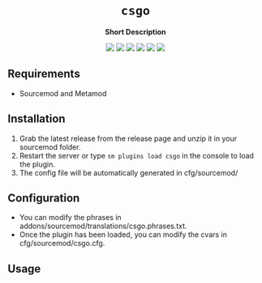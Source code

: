 <div align="center">
  <h1><code>csgo</code></h1>
  <p>
    <strong>Short Description</strong>
  </p>
  <p style="margin-bottom: 0.5ex;">
    <img
        src="https://img.shields.io/github/downloads//csgo/total"
    />
    <img
        src="https://img.shields.io/github/last-commit//csgo"
    />
    <img
        src="https://img.shields.io/github/issues//csgo"
    />
    <img
        src="https://img.shields.io/github/issues-closed//csgo"
    />
    <img
        src="https://img.shields.io/github/repo-size//csgo"
    />
    <img
        src="https://img.shields.io/github/workflow/status//csgo/Compile%20and%20release"
    />
  </p>
</div>


## Requirements ##
- Sourcemod and Metamod


## Installation ##
1. Grab the latest release from the release page and unzip it in your sourcemod folder.
2. Restart the server or type `sm plugins load csgo` in the console to load the plugin.
3. The config file will be automatically generated in cfg/sourcemod/

## Configuration ##
- You can modify the phrases in addons/sourcemod/translations/csgo.phrases.txt.
- Once the plugin has been loaded, you can modify the cvars in cfg/sourcemod/csgo.cfg.


## Usage ##
